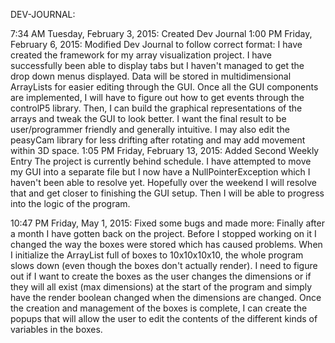 DEV-JOURNAL:

7:34 AM Tuesday, February 3, 2015: Created Dev Journal
1:00 PM Friday, February 6, 2015: Modified Dev Journal to follow correct format:
                    I have created the framework for my array visualization project. I have successfully been able to display tabs but I haven't managed to get the drop down menus displayed. Data will be stored in multidimensional ArrayLists for easier editing through the GUI. Once all the GUI components are implemented, I will have to figure out how to get events through the controlP5 library. Then, I can build the graphical representations of the arrays and tweak the GUI to look better.  I want the final result to be user/programmer friendly and generally intuitive. I may also edit the peasyCam library for less drifting after rotating and may add movement within 3D space.
1:05 PM Friday, February 13, 2015: Added Second Weekly Entry
                    The project is currently behind schedule. I have attempted to move my GUI into a separate file but I now have a NullPointerException which I haven't been able to resolve yet. Hopefully over the weekend I will resolve that and get closer to finishing the GUI setup. Then I will be able to progress into the logic of the program.

10:47 PM Friday, May 1, 2015: Fixed some bugs and made more:
                    Finally after a month I have gotten back on the project. Before I stopped working on it I changed the way the boxes were stored which has caused problems. When I initialize the ArrayList full of boxes to 10x10x10x10, the whole program slows down (even though the boxes don't actually render). I need to figure out if I want to create the boxes as the user changes the dimensions or if they will all exist (max dimensions) at the start of the program and simply have the render boolean changed when the dimensions are changed. Once the creation and management of the boxes is complete, I can create the popups that will allow the user to edit the contents of the different kinds of variables in the boxes.
